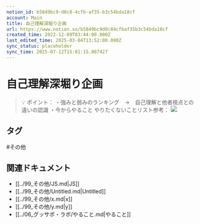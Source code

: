 ```yaml
---
notion_id: b5849bc9-d0c8-4cfb-af35-b3c54bda18cf
account: Main
title: 自己理解深堀り企画
url: https://www.notion.so/b5849bc9d0c84cfbaf35b3c54bda18cf
created_time: 2022-12-09T03:44:00.000Z
last_edited_time: 2025-03-04T13:52:00.000Z
sync_status: placeholder
sync_time: 2025-07-12T15:01:15.007427
---
```

# 自己理解深堀り企画

> 💡 ポイント：
・強みと弱みのランキング　→　自己理解と他者視点との違いの認識
・今からやること
やりたくないことリスト参考：
![](https://prod-files-secure.s3.us-west-2.amazonaws.com/736adce6-a3a4-4a64-9f74-d9aa055c96d2/451b6aed-d3d1-4549-825b-3b48cc3dcb75/Untitled.png?X-Amz-Algorithm=AWS4-HMAC-SHA256&X-Amz-Content-Sha256=UNSIGNED-PAYLOAD&X-Amz-Credential=ASIAZI2LB466WI23XOR4%2F20250719%2Fus-west-2%2Fs3%2Faws4_request&X-Amz-Date=20250719T061805Z&X-Amz-Expires=3600&X-Amz-Security-Token=IQoJb3JpZ2luX2VjEIT%2F%2F%2F%2F%2F%2F%2F%2F%2F%2FwEaCXVzLXdlc3QtMiJGMEQCIElN42Lay1QzmwjyVi14YZQra83UReZpwx%2BVDgdqAUH%2FAiALxfLOCwufTxcTRInoX2NBaOUZ48ugjWLEk%2B9yVAa8ZSqIBAid%2F%2F%2F%2F%2F%2F%2F%2F%2F%2F8BEAAaDDYzNzQyMzE4MzgwNSIMPZfXu8ikotMDRI6vKtwDxsiapn8WJXLfckAVeJSZSnaeY5AXBOuM0NCwG%2BD3CazNNNSziYwh5u4%2F%2B%2FUSo3VZG4jwNau6VcTL3AcrzLb%2F896cxeXKdKv98llBQ3XYgIrGMjIIFrKt%2BPRiExwmRZZceqgBE2xOkY8dlaIqVIPIRJSItdVslb9PWnEIQXaeCgzuAeAt8UzChYoRHLt%2BXECQLZAO60WNP7BAuGY3Rwx%2FasPo9ZWqgJ6YdQEnHUCagLQ597AhqWRVD4E6KqbXY%2BcKkbwxSf4nPm4Kzg6AehGIYrB%2BENPYGChuWKi7RUU%2BsFV50NB4V9zXITo79xrpPPmODCEIGmRfCBRA6CRUuDLGqJ7SwGPkVkN2lrTNsL6gYVfnZGFI4nu5ljuTqKYCb1YpsUyN19XgVO%2BFBonJVSSApfE72vp7AHAC8YzPoTyvrzbLURWdmn7YtfFGlHzoZb2Qw%2B079CD%2BLpeoZ%2FOhMXBJS2gRvARtsEQzCKbsIjZkW9xWCA4tyLEmATZpo808lrYqTIV63JthSCQD0A0iOp5R%2FT%2BmsvXtihUQRldG8m9Uv3wfFYSdcSC%2FLt2ktIozD%2FpAsE4y%2BrRYaN%2BcIpUC5jKPmmf2itTTIRCUnEMwK4P08jJi75rrM4Yxdy3F9UIwy6vswwY6pgF6KwPXmQ0zvHyeb8Sfytr0JELr6I0Z7okkVLNrQOBAOqNJnv8aZRbeoErROhqQNCr3E9VBPjBnjUx9sXDwTK1YdbGs1yBDMgMdl8rE2ine1WxXkuVzSq6Srd3Tw3N7UyKL9zMCkpI6Ma8%2BCn48%2FBhUbEgEOWQjyetyew2xVE%2BbcgkIfRsZ7mOsqV1OJdxKgXJbm2P69SXbgIwgi10kkQ4fBUzQINFS&X-Amz-Signature=3842ad79e6d6d2c01e7139495ea65208f20f9d54422c47d141be4562eabb783f&X-Amz-SignedHeaders=host&x-amz-checksum-mode=ENABLED&x-id=GetObject)

## タグ

#その他 

## 関連ドキュメント

- [[../99_その他/JS.md|JS]]
- [[../99_その他/Untitled.md|Untitled]]
- [[../99_その他/x.md|x]]
- [[../99_その他/y.md|y]]
- [[../06_グッサポ・ラボ/やること.md|やること]]
